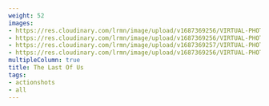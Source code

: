 ```yaml
---
weight: 52
images:
- https://res.cloudinary.com/lrmn/image/upload/v1687369256/VIRTUAL-PHOTOGRAPHY/thelastofus2/lrmn-tlou2_5_evdnto.jpg
- https://res.cloudinary.com/lrmn/image/upload/v1687369256/VIRTUAL-PHOTOGRAPHY/thelastofus2/lrmn-tlou2_2_szyil9.png
- https://res.cloudinary.com/lrmn/image/upload/v1687369257/VIRTUAL-PHOTOGRAPHY/thelastofus2/lrmn-tlou2_4_qtwqpc.jpg
- https://res.cloudinary.com/lrmn/image/upload/v1687369256/VIRTUAL-PHOTOGRAPHY/thelastofus2/lrmn-tlou2_1_yn2bv6.png
multipleColumn: true
title: The Last Of Us
tags:
- actionshots
- all
---
```

